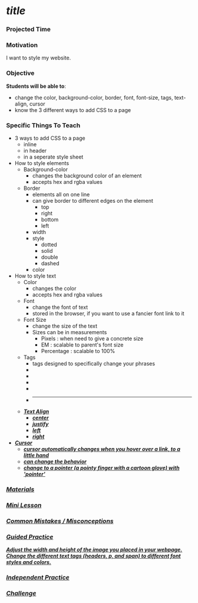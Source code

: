 # ___title___

### Projected Time


### Motivation
I want to style my website.


### Objective
**Students will be able to**:
- change the color, background-color, border, font, font-size, tags, text-align, cursor
- know the 3 different ways to add CSS to a page


### Specific Things To Teach
- 3 ways to add CSS to a page
	- inline 
	- in header
	- in a seperate style sheet
- How to style elements
	- Background-color
		- changes the background color of an element
		- accepts hex and rgba values
	- Border
		- elements all on one line
		- can give border to different edges on the element
			- top
			- right
			- bottom
			- left
		- width
		- style
			- dotted
			- solid
			- double
			- dashed
		- color
- How to style text
	- Color
		- changes the color
		- accepts hex and rgba values
	- Font
		- change the font of text
		- stored in the browser, if you want to use a fancier font link to it
	- Font Size
		- change the size of the text
		- Sizes can be in measurements
			- Pixels : when need to give a concrete size
			- EM : scalable to parent's font size
			- Percentage : scalable to 100%
	- Tags
		- tags designed to specifically change your phrases
		- <strong>
		- <u>
		- <em>
		- <strikethrough>
		- <hr>
	- Text Align
		- center
		- justify
		- left
		- right
- Cursor
	- cursor automatically changes when you hover over a link, to a little hand
	- can change the behavior 
	- change to a pointer (a pointy finger with a cartoon glove) with 'pointer'

### Materials


### Mini Lesson

### Common Mistakes / Misconceptions


### Guided Practice
Adjust the width and height of the image you placed in your webpage.
Change the different text tags (headers, p, and span) to different font styles and colors.

### Independent Practice


### Challenge
